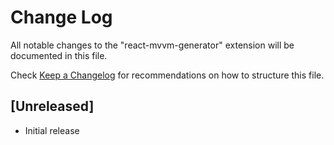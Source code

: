 # Change Log

All notable changes to the "react-mvvm-generator" extension will be documented in this file.

Check [Keep a Changelog](http://keepachangelog.com/) for recommendations on how to structure this file.

## [Unreleased]

- Initial release